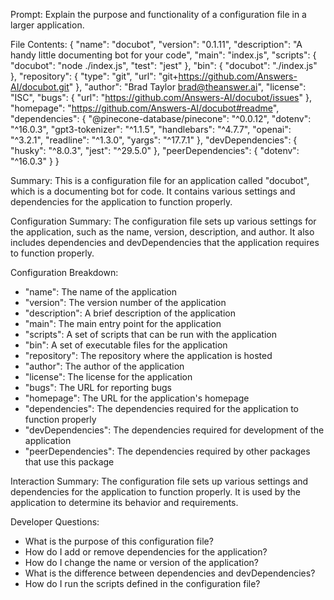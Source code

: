 Prompt: Explain the purpose and functionality of a configuration file in a larger application.

File Contents:
{
  "name": "docubot",
  "version": "0.1.11",
  "description": "A handy little documenting bot for your code",
  "main": "index.js",
  "scripts": {
    "docubot": "node ./index.js",
    "test": "jest"
  },
  "bin": {
    "docubot": "./index.js"
  },
  "repository": {
    "type": "git",
    "url": "git+https://github.com/Answers-AI/docubot.git"
  },
  "author": "Brad Taylor brad@theanswer.ai",
  "license": "ISC",
  "bugs": {
    "url": "https://github.com/Answers-AI/docubot/issues"
  },
  "homepage": "https://github.com/Answers-AI/docubot#readme",
  "dependencies": {
    "@pinecone-database/pinecone": "^0.0.12",
    "dotenv": "^16.0.3",
    "gpt3-tokenizer": "^1.1.5",
    "handlebars": "^4.7.7",
    "openai": "^3.2.1",
    "readline": "^1.3.0",
    "yargs": "^17.7.1"
  },
  "devDependencies": {
    "husky": "^8.0.3",
    "jest": "^29.5.0"
  },
  "peerDependencies": {
    "dotenv": "^16.0.3"
  }
}

Summary:
This is a configuration file for an application called "docubot", which is a documenting bot for code. It contains various settings and dependencies for the application to function properly.

Configuration Summary:
The configuration file sets up various settings for the application, such as the name, version, description, and author. It also includes dependencies and devDependencies that the application requires to function properly.

Configuration Breakdown:
- "name": The name of the application
- "version": The version number of the application
- "description": A brief description of the application
- "main": The main entry point for the application
- "scripts": A set of scripts that can be run with the application
- "bin": A set of executable files for the application
- "repository": The repository where the application is hosted
- "author": The author of the application
- "license": The license for the application
- "bugs": The URL for reporting bugs
- "homepage": The URL for the application's homepage
- "dependencies": The dependencies required for the application to function properly
- "devDependencies": The dependencies required for development of the application
- "peerDependencies": The dependencies required by other packages that use this package

Interaction Summary:
The configuration file sets up various settings and dependencies for the application to function properly. It is used by the application to determine its behavior and requirements.

Developer Questions:
- What is the purpose of this configuration file?
- How do I add or remove dependencies for the application?
- How do I change the name or version of the application?
- What is the difference between dependencies and devDependencies?
- How do I run the scripts defined in the configuration file?